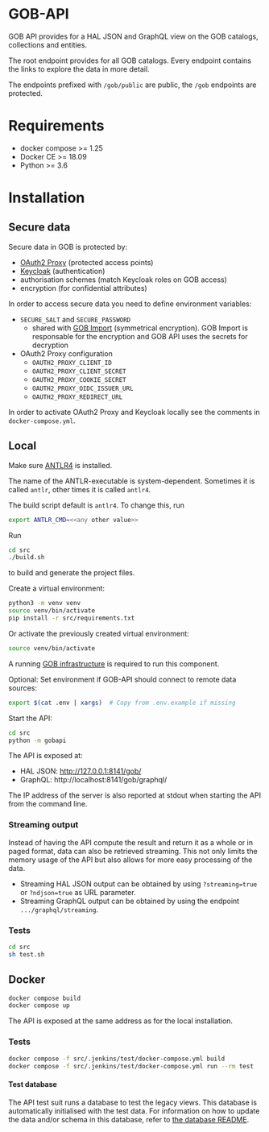 # GOB-API

GOB API provides for a HAL JSON and GraphQL view on the GOB catalogs, collections and entities.

The root endpoint provides for all GOB catalogs.
Every endpoint contains the links to explore the data in more detail.

The endpoints prefixed with `/gob/public` are public, the `/gob` endpoints are protected.

# Requirements

* docker compose >= 1.25
* Docker CE >= 18.09
* Python >= 3.6
    
# Installation

## Secure data

Secure data in GOB is protected by:
- [OAuth2 Proxy](https://oauth2-proxy.github.io/oauth2-proxy/) (protected access points)
- [Keycloak](https://www.keycloak.org) (authentication)
- authorisation schemes (match Keycloak roles on GOB access)
- encryption (for confidential attributes)

In order to access secure data you need to define environment variables:
- `SECURE_SALT` and `SECURE_PASSWORD`
  - shared with [GOB Import](https://github.com/Amsterdam/GOB-Import) (symmetrical encryption).
    GOB Import is responsable for the encryption and GOB API uses the secrets for decryption
- OAuth2 Proxy configuration
  - `OAUTH2_PROXY_CLIENT_ID`
  - `OAUTH2_PROXY_CLIENT_SECRET`
  - `OAUTH2_PROXY_COOKIE_SECRET`
  - `OAUTH2_PROXY_OIDC_ISSUER_URL`
  - `OAUTH2_PROXY_REDIRECT_URL`
  
In order to activate OAuth2 Proxy and Keycloak locally see the comments in `docker-compose.yml`.

## Local

Make sure [ANTLR4](https://www.antlr.org) is installed.

The name of the ANTLR-executable is system-dependent. Sometimes it is called ```antlr```, other times it is called ```antlr4```.

The build script default is ```antlr4```. To change this, run

```bash
export ANTLR_CMD=<<any other value>>
```

Run

```bash
cd src
./build.sh
```

to build and generate the project files.

Create a virtual environment:

```bash
python3 -m venv venv
source venv/bin/activate
pip install -r src/requirements.txt
```

Or activate the previously created virtual environment:

```bash
source venv/bin/activate
```

A running [GOB infrastructure](https://github.com/Amsterdam/GOB-Infra) is required to run this component.

Optional: Set environment if GOB-API should connect to remote data sources:

```bash
export $(cat .env | xargs)  # Copy from .env.example if missing
```

Start the API:

```bash
cd src
python -m gobapi
```

The API is exposed at:
- HAL JSON: http://127.0.0.1:8141/gob/
- GraphQL: http://localhost:8141/gob/graphql/

The IP address of the server is also reported at stdout when starting the API from the command line.

### Streaming output

Instead of having the API compute the result and return it as a whole or in paged format,
data can also be retrieved streaming. This not only limits the memory usage of the API
but also allows for more easy processing of the data.

- Streaming HAL JSON output can be obtained by using `?streaming=true` or `?ndjson=true` as URL parameter.
- Streaming GraphQL output can be obtained by using the endpoint `.../graphql/streaming`.

### Tests

```bash
cd src
sh test.sh
```

## Docker

```bash
docker compose build
docker compose up
```

The API is exposed at the same address as for the local installation.

### Tests

```bash
docker compose -f src/.jenkins/test/docker-compose.yml build
docker compose -f src/.jenkins/test/docker-compose.yml run --rm test
```

#### Test database
The API test suit runs a database to test the legacy views. This database is automatically initialised with the test
data.
For information on how to update the data and/or schema in this database, refer to [the database README](src/.jenkins/test/database/README.md).
